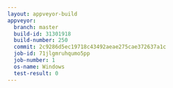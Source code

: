 ```yaml
---
layout: appveyor-build
appveyor:
  branch: master
  build-id: 31301918
  build-number: 250
  commit: 2c9286d5ec19718c43492aeae275cae372637a1c
  job-id: 71jlgmruhqumo5pp
  job-number: 1
  os-name: Windows
  test-result: 0
---
```

